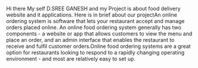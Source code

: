 Hi there My self D.SREE GANESH and my Project is about food delivery website and it applications. Here is in brief about our projectAn online ordering system is software that lets your restaurant accept and manage orders placed online. An online food ordering system generally has two components - a website or app that allows customers to view the menu and place an order, and an admin interface that enables the restaurant to receive and fulfil customer orders.Online food ordering systems are a great option for restaurants looking to respond to a rapidly changing operating environment - and most are relatively easy to set up.

